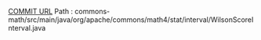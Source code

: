 [COMMIT URL](https://github.com/apache/commons-math/commit/34adc606601cb578486d4a019b4655c5aff607b5)
Path : commons-math/src/main/java/org/apache/commons/math4/stat/interval/WilsonScoreInterval.java